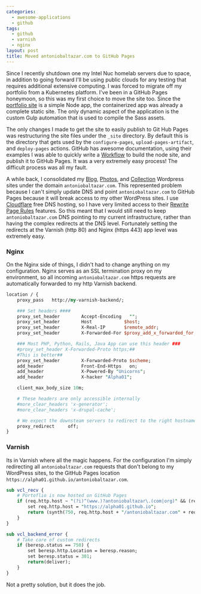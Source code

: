 ```yaml
---
categories:
  - awesome-applications
  - github
tags:
  - github
  - varnish
  - nginx
layout: post
title: Moved antoniobaltazar.com to GitHub Pages
---
```


Since I recently shutdown one my Intel Nuc homelab servers due to space, in addition to going forward I'll be using public clouds for any testing that requires additional extensive computing. I was forced to migrate off my portfolio from a Kubernetes platform. I've been in a GitHub Pages honeymoon, so this was my first choice to move the site too. Since the <a href="https://github.com/alpha01/antoniobaltazar.com" target="_blank">portfolio site</a> is a simple Node app, the containerized app was already a complete static site. The only dynamic aspect of the application is the custom Gulp automation that is used to compile the Sass assets.

The only changes I made to get the site to easily publish to Git Hub Pages was restructuring the site files under the `_site` directory. By default this is the directory that gets used by the `configure-pages`, `upload-pages-artifact`, and `deploy-pages` actions. GitHub has awesome documentation, using their examples I was able to quickly write a <a href="https://github.com/alpha01/antoniobaltazar.com/blob/master/.github/workflows/npm-gulp.yml" target="_blank">Workflow</a> to build the node site, and publish it to GitHub Pages. It was a very extremely easy process! The difficult process was all my fault.

A while back, I consolidated my <a href="https://www.antoniobaltazar.com/blog/" target="_blank">Blog</a>, <a href="https://www.antoniobaltazar.com/photos/" target="_blank">Photos</a>, and <a href="https://www.antoniobaltazar.com/collection/" target="_blank">Collection</a> Wordpress sites under the domain `antoniobaltazar.com`. This represented problem because I can't simply update DNS and point `antoniobaltazar.com` to GitHub Pages because it will break access to my other WordPress sites. I use <a href="https://www.cloudflare.com/" target="_blank">Cloudflare</a> free DNS hosting, so I have very limited access to their <a href="https://support.cloudflare.com/hc/en-us/articles/218411427" target="_blank">Rewrite Page Rules</a> features. So this meant that I would still need to keep `antoniobaltazar.com` DNS pointing to my current infrastructure, rather than having the complex redirects at the DNS level. Fortunately setting the redirects at the Varnish (http 80) and Nginx (https 443) app level was extremely easy.

### Nginx

On the Nginx side of things, I didn't had to change anything on my configuration. Nginx serves as an SSL termination proxy on my environment, so all incoming `antoniobaltazar.com` https requests are automatically forwarded to my http Varnish backend.

```perl
location / {
    proxy_pass   http://my-varnish-backend/;

    ### Set headers ####
    proxy_set_header        Accept-Encoding   "";
    proxy_set_header        Host            $host;
    proxy_set_header        X-Real-IP       $remote_addr;
    proxy_set_header        X-Forwarded-For $proxy_add_x_forwarded_for;

    ### Most PHP, Python, Rails, Java App can use this header ###
    #proxy_set_header X-Forwarded-Proto https;##
    #This is better##
    proxy_set_header        X-Forwarded-Proto $scheme;
    add_header              Front-End-Https   on;
    add_header              X-Powered-By "Unicorns";
    add_header              X-hacker "Alpha01";

    client_max_body_size 10m;

    # These headers are only accessible internally
    #more_clear_headers 'x-generator';
    #more_clear_headers 'x-drupal-cache';

    # We expect the downsteam servers to redirect to the right hostname, so don't do any rewrites here.
    proxy_redirect     off;
}
```

### Varnish

Its in Varnish where all the magic happens. For the configuration I'm simply redirecting all `antoniobaltazar.com` requests that don't belong to my WordPress sites, to the GitHub Pages location `https://alpha01.github.io/antoniobaltazar.com`.

```perl
sub vcl_recv {
    # Portoflio is now hosted on GitHub Pages
    if (req.http.host ~ "(?i)^(www.)?antoniobaltazar\.(com|org)" && (req.url !~ "/(blog|collection|photos)")) {
        set req.http.host = "https://alpha01.github.io";
        return (synth(750, req.http.host + "/antoniobaltazar.com" + req.url));
    }
}

sub vcl_backend_error {
    # Take care of custom redirects
    if (beresp.status == 750) {
        set beresp.http.Location = beresp.reason;
        set beresp.status = 301;
        return(deliver);
    }
} 
```

Not a pretty solution, but it does the job.